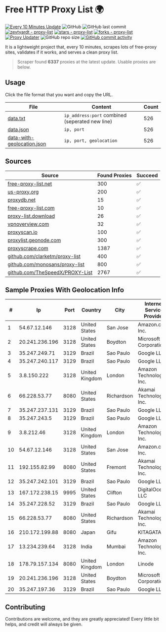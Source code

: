 
# Free HTTP Proxy List 🌍

[![Every 10 Minutes Update](https://github.com/mertguvencli/http-proxy-list/actions/workflows/main.yml/badge.svg?branch=main)](https://github.com/mertguvencli/http-proxy-list/actions/workflows/main.yml)
![GitHub](https://img.shields.io/github/license/mertguvencli/http-proxy-list)
![GitHub last commit](https://img.shields.io/github/last-commit/mertguvencli/http-proxy-list)
[![zevtyardt - proxy-list](https://img.shields.io/static/v1?label=zevtyardt&message=proxy-list&color=blue&logo=github)](https://github.com/zevtyardt/proxy-list "Go to GitHub repo")
[![stars - proxy-list](https://img.shields.io/github/stars/zevtyardt/proxy-list?style=social)](https://github.com/zevtyardt/proxy-list)
[![forks - proxy-list](https://img.shields.io/github/forks/zevtyardt/proxy-list?style=social)](https://github.com/zevtyardt/proxy-list)
[![Proxy Updater](https://github.com/zevtyardt/proxy-list/workflows/Proxy%20Updater/badge.svg)](https://github.com/zevtyardt/proxy-list/actions?query=workflow:"Proxy+Updater")
![GitHub repo size](https://img.shields.io/github/repo-size/zevtyardt/proxy-list)
[![GitHub commit activity](https://img.shields.io/github/commit-activity/m/zevtyardt/proxy-list?logo=commits)](https://github.com/zevtyardt/proxy-list/commits/main)

It is a lightweight project that, every 10 minutes, scrapes lots of free-proxy sites, validates if it works, and serves a clean proxy list.

> Scraper found **6337** proxies at the latest update. Usable proxies are below.

## Usage

Click the file format that you want and copy the URL.

|File|Content|Count|
|----|-------|-----|
|[data.txt](https://raw.githubusercontent.com/mertguvencli/http-proxy-list/main/proxy-list/data.txt)|`ip_address:port` combined (seperated new line)|526|
|[data.json](https://raw.githubusercontent.com/mertguvencli/http-proxy-list/main/proxy-list/data.json)|`ip, port`|526|
|[data-with-geolocation.json](https://raw.githubusercontent.com/mertguvencli/http-proxy-list/main/proxy-list/data-with-geolocation.json)|`ip, port, geolocation`|526|

## Sources

|Source|Found Proxies|Succeed|
|------|-------------|-------|
|[free-proxy-list.net](https://free-proxy-list.net)|300|✅|
|[us-proxy.org](https://www.us-proxy.org)|200|✅|
|[proxydb.net](http://proxydb.net)|15|✅|
|[free-proxy-list.com](https://free-proxy-list.com/?page=&port=&type%5B%5D=http&type%5B%5D=https&up_time=0&search=Search)|10|✅|
|[proxy-list.download](https://www.proxy-list.download/HTTP)|26|✅|
|[vpnoverview.com](https://vpnoverview.com/privacy/anonymous-browsing/free-proxy-servers)|32|✅|
|[proxyscan.io](https://www.proxyscan.io)|100|✅|
|[proxylist.geonode.com](https://proxylist.geonode.com/api/proxy-list?limit=300&page=1&sort_by=lastChecked&sort_type=desc&protocols=http,https)|300|✅|
|[proxyscrape.com](https://api.proxyscrape.com/v2/?request=displayproxies&protocol=http&timeout=10000&country=all&ssl=all&anonymity=all)|1387|✅|
|[github.com/clarketm/proxy-list](https://raw.githubusercontent.com/clarketm/proxy-list/master/proxy-list-raw.txt)|400|✅|
|[github.com/monosans/proxy-list](https://raw.githubusercontent.com/monosans/proxy-list/main/proxies/http.txt)|800|✅|
|[github.com/TheSpeedX/PROXY-List](https://raw.githubusercontent.com/TheSpeedX/PROXY-List/master/http.txt)|2767|✅|


## Sample Proxies With Geolocation Info

|#|Ip|Port|Country|City|Internet Service Provider|
|-|--|----|-------|----|-------------------------|
|1|54.67.12.146|3128|United States|San Jose|Amazon.com, Inc.|
|2|20.241.236.196|3128|United States|Boydton|Microsoft Corporation|
|3|35.247.249.71|3129|Brazil|Sao Paulo|Google LLC|
|4|35.247.240.117|3129|Brazil|Sao Paulo|Google LLC|
|5|3.8.150.222|3128|United Kingdom|London|Amazon Technologies Inc.|
|6|66.228.53.77|8080|United States|Richardson|Akamai Technologies, Inc.|
|7|35.247.237.131|3129|Brazil|Sao Paulo|Google LLC|
|8|35.247.243.5|3129|Brazil|Sao Paulo|Google LLC|
|9|3.8.212.46|3128|United Kingdom|London|Amazon Technologies Inc.|
|10|54.67.12.146|3128|United States|San Jose|Amazon.com, Inc.|
|11|192.155.82.99|8080|United States|Fremont|Akamai Technologies, Inc.|
|12|35.247.242.101|3129|Brazil|Sao Paulo|Google LLC|
|13|167.172.238.15|9995|United States|Clifton|DigitalOcean, LLC|
|14|35.247.228.52|3129|Brazil|Sao Paulo|Google LLC|
|15|66.228.53.77|8080|United States|Richardson|Akamai Technologies, Inc.|
|16|210.172.199.88|8080|Japan|Gifu|KITAGATA|
|17|13.234.239.64|3128|India|Mumbai|Amazon Technologies Inc.|
|18|178.79.157.134|8080|United Kingdom|London|Linode|
|19|20.241.236.196|3128|United States|Boydton|Microsoft Corporation|
|20|35.247.197.36|3129|Brazil|Sao Paulo|Google LLC|



## Contributing

Contributions are welcome, and they are greatly appreciated! Every
little bit helps, and credit will always be given.

